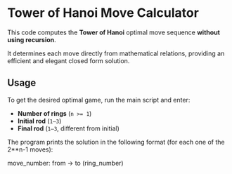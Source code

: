 # Tower of Hanoi Move Calculator

This code computes the **Tower of Hanoi** optimal move sequence **without using recursion**.

It determines each move directly from mathematical relations, providing an efficient and elegant closed form solution.

## Usage

To get the desired optimal game, run the main script and enter:

- **Number of rings** (`n >= 1`)
- **Initial rod** (`1–3`)
- **Final rod** (`1–3`, different from initial)

The program prints the solution in the following format (for each one of the 2\*\*n-1 moves):

move_number: from -> to (ring_number)
